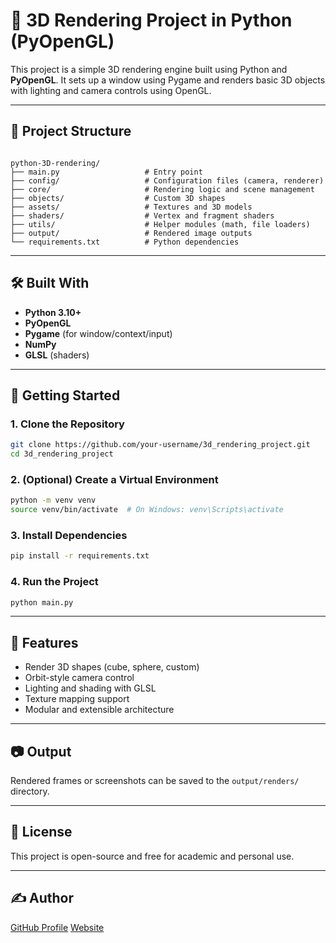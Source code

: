 # 🧊 3D Rendering Project in Python (PyOpenGL)

This project is a simple 3D rendering engine built using Python and **PyOpenGL**. It sets up a window using Pygame and renders basic 3D objects with lighting and camera controls using OpenGL.

---

## 📁 Project Structure

```

python-3D-rendering/
├── main.py                   # Entry point
├── config/                   # Configuration files (camera, renderer)
├── core/                     # Rendering logic and scene management
├── objects/                  # Custom 3D shapes
├── assets/                   # Textures and 3D models
├── shaders/                  # Vertex and fragment shaders
├── utils/                    # Helper modules (math, file loaders)
├── output/                   # Rendered image outputs
└── requirements.txt          # Python dependencies

````

---

## 🛠️ Built With

- **Python 3.10+**
- **PyOpenGL**
- **Pygame** (for window/context/input)
- **NumPy**
- **GLSL** (shaders)

---

## 🚀 Getting Started

### 1. Clone the Repository

```bash
git clone https://github.com/your-username/3d_rendering_project.git
cd 3d_rendering_project
````

### 2. (Optional) Create a Virtual Environment

```bash
python -m venv venv
source venv/bin/activate  # On Windows: venv\Scripts\activate
```

### 3. Install Dependencies

```bash
pip install -r requirements.txt
```

### 4. Run the Project

```bash
python main.py
```

---

## 🎨 Features

* Render 3D shapes (cube, sphere, custom)
* Orbit-style camera control
* Lighting and shading with GLSL
* Texture mapping support
* Modular and extensible architecture

---

## 📷 Output

Rendered frames or screenshots can be saved to the `output/renders/` directory.

---

## 📄 License

This project is open-source and free for academic and personal use.

---

## ✍️ Author
[GitHub Profile](https://github.com/afadel151)
[Website](https://akramfadel.netlify.app)


